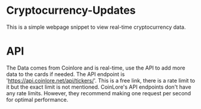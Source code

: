 # Cryptocurrency-Updates
This is a simple webpage snippet to view real-time cryptocurrency data.

# API
The Data comes from Coinlore and is real-time, use the API to add more data to the cards if needed.
The API endpoint is 'https://api.coinlore.net/api/tickers/'.
This is a free link, there is a rate limit to it but the exact limit is not mentioned.
CoinLore's API endpoints don't have any rate limits. However, they recommend making one request per second for optimal performance.
